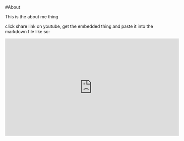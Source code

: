 #About

This is the about me thing

click share link on youtube, get the embedded thing and paste it into the markdown file like so: 

<iframe width="560" height="315" src="https://www.youtube.com/embed/wM82hE6oimw?start=5" frameborder="0" allow="accelerometer; autoplay; clipboard-write; encrypted-media; gyroscope; picture-in-picture" allowfullscreen></iframe>